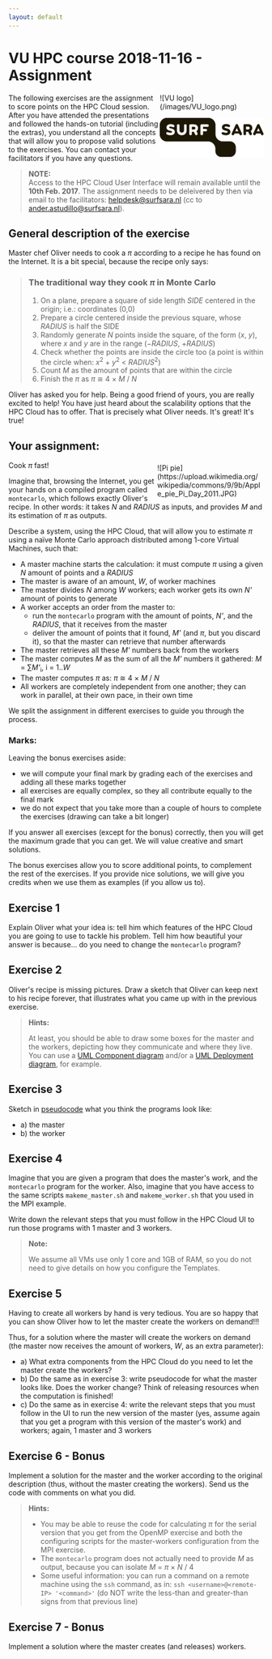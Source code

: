 ```yaml
---
layout: default
---
```


# VU HPC course 2018-11-16 - Assignment

<div style="float:right;max-width:205px;" markdown="1">
![VU logo](/images/VU_logo.png)

![SURFsara logo](/images/SURFsara_logo.png)
</div>

The following exercises are the assignment to score points on the HPC Cloud session. After you have attended the presentations and followed the hands-on tutorial (including the extras), you understand all the concepts that will allow you to propose valid solutions to the exercises. You can contact your facilitators if you have any questions.

> **NOTE:**  
> Access to the HPC Cloud User Interface will remain available until the **10th Feb. 2017**.  The assignment needs to be deleivered by then via email to the facilitators: helpdesk@surfsara.nl (cc to ander.astudillo@surfsara.nl).

## General description of the exercise

Master chef Oliver needs to cook a _&pi;_ according to a recipe he has found on the Internet. It is a bit special, because the recipe only says: 

> ### The traditional way they cook _&pi;_ in Monte Carlo
>
> 1. On a plane, prepare a square of side length _SIDE_ centered in the origin; i.e.: coordinates (0,0)
> 1. Prepare a circle centered inside the previous square, whose _RADIUS_ is half the SIDE
> 1. Randomly generate _N_ points inside the square, of the form (_x_, _y_), where _x_ and _y_ are in the range (&minus;_RADIUS_, +_RADIUS_)
> 1. Check whether the points are inside the circle too (a point is within the circle when: _x_<sup>2</sup> + _y_<sup>2</sup> < _RADIUS_<sup>2</sup>)
> 1. Count _M_ as the amount of points that are within the circle
> 1. Finish the _&pi;_ as _&pi;_ &cong; 4 × _M_ / _N_

Oliver has asked you for help. Being a good friend of yours, you are really excited to help! You have just heard about the scalability options that the HPC Cloud has to offer. That is precisely what Oliver needs. It's great! It's true!

## Your assignment:

<div style="float:right;max-width:205px;margin:5px;" markdown="1">
![Pi pie](https://upload.wikimedia.org/wikipedia/commons/9/9b/Apple_pie_Pi_Day_2011.JPG)
</div>

Cook _&pi;_ fast!

Imagine that, browsing the Internet, you get your hands on a compiled program called `montecarlo`, which follows exactly Oliver's recipe. In other words: it takes _N_ and _RADIUS_ as inputs, and provides _M_ and its estimation of _&pi;_ as outputs. 

Describe a system, using the HPC Cloud, that will allow you to estimate _&pi;_ using a naïve Monte Carlo approach distributed among 1-core Virtual Machines, such that:

 * A master machine starts the calculation: it must compute _&pi;_ using a given _N_ amount of points and a _RADIUS_
 * The master is aware of an amount, _W_, of worker machines
 * The master divides _N_ among _W_ workers; each worker gets its own _N'_ amount of points to generate
 * A worker accepts an order from the master to:
   * run the `montecarlo` program with the amount of points, _N'_, and the _RADIUS_, that it receives from the master
   * deliver the amount of points that it found, _M'_ (and _&pi;_, but you discard it), so that the master can retrieve that number afterwards
 * The master retrieves all these _M'_ numbers back from the workers
 * The master computes _M_ as the sum of all the _M'_ numbers it gathered: _M_ = &sum;_M'_<sub>i</sub>, i = 1.._W_
 * The master computes _&pi;_ as: _&pi;_ &cong; 4 × _M_ / _N_
 * All workers are completely independent from one another; they can work in parallel, at their own pace, in their own time

We split the assignment in different exercises to guide you through the process. 

### Marks:

Leaving the bonus exercises aside:

* we will compute your final mark by grading each of the exercises and adding all these marks together
* all exercises are equally complex, so they all contribute equally to the final mark
* we do not expect that you take more than a couple of hours to complete the exercises (drawing can take a bit longer)

If you answer all exercises (except for the bonus) correctly, then you will get the maximum grade that you can get. We will value creative and smart solutions.

The bonus exercises allow you to score additional points, to complement the rest of the exercises. If you provide nice solutions, we will give you credits when we use them as examples (if you allow us to).

## Exercise 1

Explain Oliver what your idea is: tell him which features of the HPC Cloud you are going to use to tackle his problem. Tell him how beautiful your answer is because... do you need to change the `montecarlo` program?

## Exercise 2

Oliver's recipe is missing pictures. Draw a sketch that Oliver can keep next to his recipe forever, that illustrates what you came up with in the previous exercise. 

>**Hints:**
>
>At least, you should be able to draw some boxes for the master and the workers, depicting how they communicate and where they live. You can use a [UML Component diagram](https://en.wikipedia.org/wiki/Component_diagram) and/or a [UML Deployment diagram](https://en.wikipedia.org/wiki/Deployment_diagram), for example.

## Exercise 3

Sketch in [pseudocode](https://en.wikipedia.org/wiki/Pseudocode) what you think the programs look like: 

* a) the master 
* b) the worker

## Exercise 4

Imagine that you are given a program that does the master's work, and the `montecarlo` program for the worker. Also, imagine that you have access to the same scripts `makeme_master.sh` and `makeme_worker.sh` that you used in the MPI example.

Write down the relevant steps that you must follow in the HPC Cloud UI to run those programs with 1 master and 3 workers. 

>**Note:**
>
> We assume all VMs use only 1 core and 1GB of RAM, so you do not need to give details on how you configure the Templates. 

## Exercise 5

Having to create all workers by hand is very tedious. You are so happy that you can show Oliver how to let the master create the workers on demand!!!

Thus, for a solution where the master will create the workers on demand (the master now receives the amount of workers, _W_, as an extra parameter):

* a) What extra components from the HPC Cloud do you need to let the master create the workers?
* b) Do the same as in exercise 3: write pseudocode for what the master looks like. Does the worker change? Think of releasing resources when the computation is finished!
* c) Do the same as in exercise 4: write the relevant steps that you must follow in the UI to run the new version of the master (yes, assume again that you get a program with this version of the master's work) and workers; again, 1 master and 3 workers

## Exercise 6 - Bonus

Implement a solution for the master and the worker according to the original description (thus, without the master creating the workers). Send us the code with comments on what you did.

>**Hints:**
>
> * You may be able to reuse the code for calculating _&pi;_ for the serial version that you get from the OpenMP exercise and both the configuring scripts for the master-workers configuration from the MPI exercise.
> * The `montecarlo` program does not actually need to provide _M_ as output, because you can isolate _M_ = _&pi;_ × _N_ / 4
> * Some useful information: you can run a command on a remote machine using the `ssh` command, as in: `ssh <username>@<remote-IP> '<command>'` (do NOT write the less-than and greater-than signs from that previous line)

## Exercise 7 - Bonus

Implement a solution where the master creates (and releases) workers.
